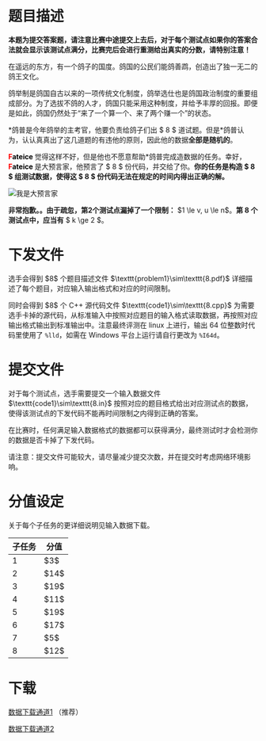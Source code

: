 # 题目描述

<p><strong>本题为提交答案题，请注意比赛中途提交上去后，对于每个测试点如果你的答案合法就会显示该测试点满分，比赛完后会进行重测给出真实的分数，请特别注意！</strong></p>
<p>在遥远的东方，有一个鸽子的国度。鸽国的公民们能鸽善鹉，创造出了独一无二的鸽王文化。</p>
<p>鸽举制是鸽国自古以来的一项传统文化制度，鸽举选仕也是鸽国政治制度的重要组成部分。为了选拔不鸽的人才，鸽国只能采用这种制度，并给予丰厚的回报。即便是如此，鸽国仍然处于“来了一个算一个、来了两个赚一个”的状态。</p>
<p>*鸽普是今年鸽举的主考官，他要负责给鸽子们出 $ 8 $ 道试题。但是*鸽普认为，认认真真出了这几道题的有违他的原则，因此他的数据<strong>全部是随机的</strong>。</p>
<p><strong><font color="#FF0000">F</font><font color="#000000">ateice </font></strong> 觉得这样不好，但是他也不愿意帮助*鸽普完成造数据的任务。幸好，<strong><font color="#FF0000">F</font><font color="#000000">ateice </font></strong> 是大预言家，他预言了 $ 8 $ 份代码，并交给了你。<strong>你的任务是构造 $ 8 $ 组测试数据，使得这 $ 8 $ 份代码无法在规定的时间内得出正确的解。</strong></p>
<p><img class="img-responsive center-block" src="//img.uoj.ac/problem/391/dayuyanjia.jpg" alt="我是大预言家"/></p>
<p><strong>非常抱歉。。由于疏忽，第2个测试点漏掉了一个限制：</strong> $1 \le v, u \le n$。<strong>第 8 个测试点中，应当有</strong> $ k \ge 2 $。</p>

# 下发文件


<p>选手会得到 $8$ 个题目描述文件 $\texttt{problem1}\sim\texttt{8.pdf}$ 详细描述了每个题目，对应输入输出格式和对应的时间限制。</p>
<p>同时会得到 $8$ 个 C++ 源代码文件 $\texttt{code1}\sim\texttt{8.cpp}$ 为需要选手卡掉的源代码，从标准输入中按照对应题目的输入格式读取数据，再按照对应输出格式输出到标准输出中。注意最终评测在 linux 上进行，输出 64 位整数时代码里使用了 <code>%lld</code>，如需在 Windows 平台上运行请自行更改为 <code>%I64d</code>。</p>

# 提交文件


<p>对于每个测试点，选手需要提交一个输入数据文件 $\texttt{code1}\sim\texttt{8.in}$ 按照对应的题目格式给出对应测试点的数据，使得该测试点的下发代码不能再时间限制之内得到正确的答案。</p>
<p>在比赛时，任何满足输入数据格式的数据都可以获得满分，最终测试时才会检测你的数据是否卡掉了下发代码。</p>
<p>请注意：提交文件可能较大，请尽量减少提交次数，并在提交时考虑网络环境影响。</p>

# 分值设定


<p>关于每个子任务的更详细说明见输入数据下载。</p>
<div class="table-responsive">
<table class="table table-bordered table-text-center table-vertical-middle"><thead><tr><th>子任务</th><th>分值</th></tr></thead><tbody><tr><td>1</td><td>$3$</td></tr><tr><td>2</td><td>$14$</td></tr><tr><td>3</td><td>$19$</td></tr><tr><td>4</td><td>$11$</td></tr><tr><td>5</td><td>$19$</td></tr><tr><td>6</td><td>$17$</td></tr><tr><td>7</td><td>$5$</td></tr><tr><td>8</td><td>$12$</td></tr></tbody></table></div>


# 下载


<p><a href="//img.uoj.ac/problem/391/problem_391.zip">数据下载通道1</a> （推荐）</p>
<p><a href="/download.php?type=problem&amp;id=391">数据下载通道2</a></p>
